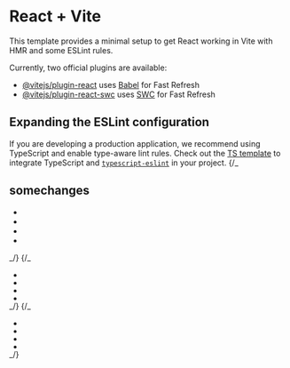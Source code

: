 # React + Vite

This template provides a minimal setup to get React working in Vite with HMR and some ESLint rules.

Currently, two official plugins are available:

- [@vitejs/plugin-react](https://github.com/vitejs/vite-plugin-react/blob/main/packages/plugin-react/README.md) uses [Babel](https://babeljs.io/) for Fast Refresh
- [@vitejs/plugin-react-swc](https://github.com/vitejs/vite-plugin-react-swc) uses [SWC](https://swc.rs/) for Fast Refresh

## Expanding the ESLint configuration

If you are developing a production application, we recommend using TypeScript and enable type-aware lint rules. Check out the [TS template](https://github.com/vitejs/vite/tree/main/packages/create-vite/template-react-ts) to integrate TypeScript and [`typescript-eslint`](https://typescript-eslint.io) in your project.
{/\_

## somechanges

<ul className="flex space-x-5">
<li>
<a
                      href="https://www.facebook.com/profile.php?id=100070052190039"
                      target="_blank"
                      rel="noopener noreferrer"
                    >
<FaSquareFacebook className="text-2xl cursor-pointer text-blue-600 hover:text-blue-800" />
</a>
</li>
<li>
<a
                      href="https://www.linkedin.com/in/alok-patel-4a5a1b265"
                      target="_blank"
                      rel="noopener noreferrer"
                    >
<FaLinkedin className="text-2xl cursor-pointer text-blue-600 hover:text-blue-800" />
</a>
</li>
<li>
<a
                      href="https://www.youtube.com/channel/YOUR_CHANNEL_ID"
                      target="_blank"
                      rel="noopener noreferrer"
                    >
<IoLogoYoutube className="text-2xl cursor-pointer text-red-600 hover:text-red-800" />
</a>
</li>
<li>
<a
                      href="https://t.me/yourusername"
                      target="_blank"
                      rel="noopener noreferrer"
                    >
<FaTelegram className="text-2xl cursor-pointer text-blue-500 hover:text-blue-700" />
</a>
</li>
</ul> _/}
{/_ <ul className="flex space-x-5">
<li>
<a
                      href="https://www.facebook.com/profile.php?id=100070052190039"
                      target="_blank"
                      rel="noopener noreferrer"
                      className="p-1 border-2 border-transparent bg-gradient-to-r from-blue-500 via-cyan-500 to-green-500 inline-block"
                    >
<div className="bg-white p-3 rounded-md">
<FaSquareFacebook className="text-2xl cursor-pointer text-blue-600 hover:text-blue-800" />
</div>
</a>
</li>
<li>
<a
                      href="https://www.linkedin.com/in/alok-patel-4a5a1b265"
                      target="_blank"
                      rel="noopener noreferrer"
                      className="p-1 border-2 border-transparent bg-gradient-to-r from-blue-500 via-cyan-500 to-green-500 inline-block"
                    >
<div className="bg-white p-3 rounded-md">
<FaLinkedin className="text-2xl cursor-pointer text-blue-600 hover:text-blue-800" />
</div>
</a>
</li>
<li>
<a
                      href="https://www.youtube.com/channel/YOUR_CHANNEL_ID"
                      target="_blank"
                      rel="noopener noreferrer"
                      className="p-1 border-2 border-transparent bg-gradient-to-r from-red-500 via-orange-500 to-yellow-500 inline-block"
                    >
<div className="bg-white p-3 rounded-md">
<IoLogoYoutube className="text-2xl cursor-pointer text-red-600 hover:text-red-800" />
</div>
</a>
</li>
<li>
<a
                      href="https://t.me/yourusername"
                      target="_blank"
                      rel="noopener noreferrer"
                      className="p-1 border-2 border-transparent bg-gradient-to-r from-blue-500 via-cyan-500 to-green-500 inline-block"
                    >
<div className="bg-white p-3 rounded-md">
<FaTelegram className="text-2xl cursor-pointer text-blue-500 hover:text-blue-700" />
</div>
</a>
</li>
</ul> _/}
{/_ <ul className="flex space-x-5">
<li>
<a
                      href="https://www.facebook.com/profile.php?id=100070052190039"
                      target="_blank"
                      rel="noopener noreferrer"
                      className="p-1 border-2 border-transparent bg-gradient-to-r from-blue-500 via-cyan-500 to-green-500 inline-block transition-transform duration-300 hover:scale-110"
                    >
<div className="bg-white p-3 rounded-md">
<FaSquareFacebook className="text-2xl cursor-pointer text-blue-600 hover:text-blue-800" />
</div>
</a>
</li>
<li>
<a
                      href="https://www.linkedin.com/in/alok-patel-4a5a1b265"
                      target="_blank"
                      rel="noopener noreferrer"
                      className="p-1 border-2 border-transparent bg-gradient-to-r from-blue-500 via-cyan-500 to-green-500 inline-block transition-transform duration-300 hover:scale-110"
                    >
<div className="bg-white p-3 rounded-md">
<FaLinkedin className="text-2xl cursor-pointer text-blue-600 hover:text-blue-800" />
</div>
</a>
</li>
<li>
<a
                      href="https://www.youtube.com/channel/YOUR_CHANNEL_ID"
                      target="_blank"
                      rel="noopener noreferrer"
                      className="p-1 border-2 border-transparent bg-gradient-to-r from-red-500 via-orange-500 to-yellow-500 inline-block transition-transform duration-300 hover:scale-110"
                    >
<div className="bg-white p-3 rounded-md">
<IoLogoYoutube className="text-2xl cursor-pointer text-red-600 hover:text-red-800" />
</div>
</a>
</li>
<li>
<a
                      href="https://t.me/yourusername"
                      target="_blank"
                      rel="noopener noreferrer"
                      className="p-1 border-2 border-transparent bg-gradient-to-r from-blue-500 via-cyan-500 to-green-500 inline-block transition-transform duration-300 hover:scale-110"
                    >
<div className="bg-white p-3 rounded-md">
<FaTelegram className="text-2xl cursor-pointer text-blue-500 hover:text-blue-700" />
</div>
</a>
</li>
</ul> _/}
